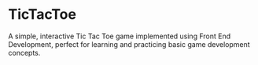 # TicTacToe
A simple, interactive Tic Tac Toe game implemented using Front End Development, perfect for learning and practicing basic game development concepts.
